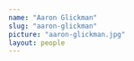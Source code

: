 ```yaml
---
name: "Aaron Glickman"
slug: "aaron-glickman"
picture: "aaron-glickman.jpg"
layout: people
---
```


